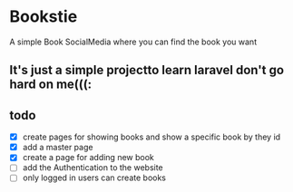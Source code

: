 # Bookstie

A simple Book SocialMedia where you can find the book you want

## It's just a simple projectto learn laravel don't go hard on me(((:

## todo
- [x] create pages for showing books and show a specific book by they id
- [x] add a master page
- [x] create a page for adding new book
- [ ] add the Authentication to the website
- [ ] only logged in users can create books
